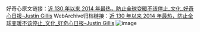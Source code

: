 好奇心原文链接：[近 130 年以来 2014 年最热，防止全球变暖不该停止_文化_好奇心日报-Justin Gillis](https://www.qdaily.com/articles/5352.html)
WebArchive归档链接：[近 130 年以来 2014 年最热，防止全球变暖不该停止_文化_好奇心日报-Justin Gillis](http://web.archive.org/web/20160728215403/http://www.qdaily.com/articles/5352.html)
![image](http://ww3.sinaimg.cn/large/007d5XDply1g3wh39p2nkj30u04vmkjl)